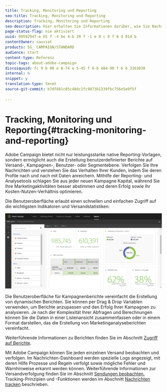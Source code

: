 ```yaml
---
title: Tracking, Monitoring und Reporting
seo-title: Tracking, Monitoring und Reporting
description: Tracking, Monitoring und Reporting
seo-description: Hier erhalten Sie Informationen darüber, wie Sie Nachrichten verfolgen und das Verhalten Ihrer Kunden verstehen können, indem Sie deren Profile mit Daten anreichern. Durch die Verwendung der Reporting- und Analyse-Tools in Adobe Campaign können Sie jede neue Kampagne optimal nutzen.
page-status-flag: nie aktiviert
uuid: 09592947-e 65 f -4 be 4-b 39 f -1 e 0 c 9 f 6 d 014 b
contentOwner: sauviat
products: SG_ CAMPAIGN/STANDARD
audience: start
content-type: Referenz
topic-tags: about-adobe-campaign
discoiquuid: fc 9 b 08 e 8-74 e 5-45 f 6-b 484-90 f 6 b 3161030
internal: n
snippet: y
translation-type: tm+mt
source-git-commit: b7df681c05c48dc1fc9873b1339fbc756e5e0f5f

---
```



# Tracking, Monitoring und Reporting{#tracking-monitoring-and-reporting}

Adobe Campaign bietet nicht nur leistungsstarke native Reporting-Vorlagen, sondern ermöglicht auch die Erstellung benutzerdefinierter Berichte auf Versand-, Kampagnen-, Benutzer- oder Segmentebene. Verfolgen Sie Ihre Nachrichten und verstehen Sie das Verhalten Ihrer Kunden, indem Sie deren Profile nach und nach mit Daten anreichern. Mithilfe der Reporting- und Analysetools schlagen Sie aus jeder neuen Kampagne Kapital, während Sie Ihre Marketingaktivitäten besser abstimmen und deren Erfolg sowie ihr Kosten-Nutzen-Verhältnis optimieren.

Die Benutzeroberfläche erlaubt einen schnellen und einfachen Zugriff auf die wichtigsten Indikatoren und Versandstatistiken:

![](assets/dynamic_report_intro.png)

Die Benutzeroberfläche für Kampagnenberichte vereinfacht die Erstellung von dynamischen Berichten. Sie können per Drag &amp; Drop Variablen verwenden, um Berichte anzupassen und den Erfolg Ihrer Kampagnen zu analysieren. Je nach der Komplexität Ihrer Abfragen und Berechnungen können Sie die Daten in einer Listenansicht zusammenfassen oder in einem Format darstellen, das die Erstellung von Marketinganalyseberichten vereinfacht.

Weiterführende Informationen zu Berichten finden Sie im Abschnitt [Zugriff auf Berichte](../../reporting/using/about-dynamic-reports.md).

Mit Adobe Campaign können Sie jeden einzelnen Versand beobachten und verfolgen. Im Nachrichten-Dashboard werden spezielle Logs angezeigt, mit deren Hilfe Prozesse und Regeln verfolgt sowie mögliche Fehler und Warnhinweise erkannt werden können. Weiterführende Informationen zur Versandverfolgung finden Sie im Abschnitt [Sendungen beobachten. ](../../sending/using/monitoring-a-delivery.md) Tracking-Prinzipien und -Funktionen werden im Abschnitt [Nachrichten tracken](../../sending/using/tracking-messages.md) beschrieben.
